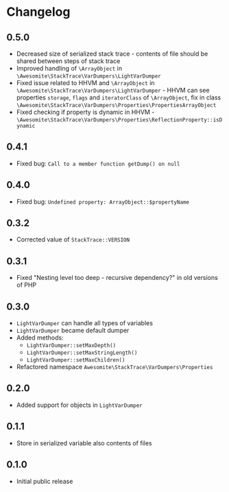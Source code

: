 # Changelog

## 0.5.0

* Decreased size of serialized stack trace - contents of file should be shared between steps of stack trace
* Improved handling of `\ArrayObject` in `\Awesomite\StackTrace\VarDumpers\LightVarDumper`
* Fixed issue related to HHVM and `\ArrayObject` in `\Awesomite\StackTrace\VarDumpers\LightVarDumper` -
HHVM can see properties `storage`, `flags` and `iteratorClass` of `\ArrayObject`,
fix in class `\Awesomite\StackTrace\VarDumpers\Properties\PropertiesArrayObject`
* Fixed checking if property is dynamic in HHVM - `\Awesomite\StackTrace\VarDumpers\Properties\ReflectionProperty::isDynamic`

## 0.4.1

* Fixed bug: `Call to a member function getDump() on null`

## 0.4.0

* Fixed bug: `Undefined property: ArrayObject::$propertyName`

## 0.3.2

* Corrected value of `StackTrace::VERSION`

## 0.3.1

* Fixed "Nesting level too deep - recursive dependency?" in old versions of PHP

## 0.3.0

* `LightVarDumper` can handle all types of variables
* `LightVarDumper` became default dumper
* Added methods:
  * `LightVarDumper::setMaxDepth()`
  * `LightVarDumper::setMaxStringLength()`
  * `LightVarDumper::setMaxChildren()`
* Refactored namespace `Awesomite\StackTrace\VarDumpers\Properties`

## 0.2.0

* Added support for objects in `LightVarDumper`

## 0.1.1

* Store in serialized variable also contents of files

## 0.1.0

* Initial public release